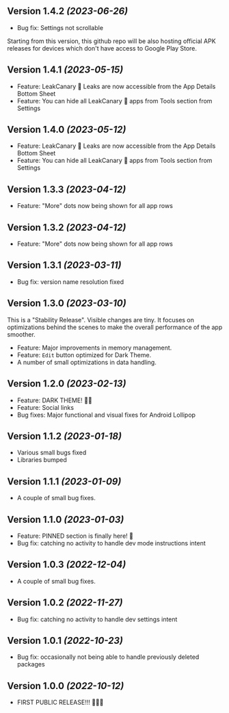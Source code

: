 Version 1.4.2 *(2023-06-26)*
-----------------------------------

* Bug fix: Settings not scrollable

Starting from this version, this github repo will be also hosting official APK releases for devices which don't have access to Google Play Store.

Version 1.4.1 *(2023-05-15)*
-----------------------------------

* Feature: LeakCanary 🐤 Leaks are now accessible from the App Details Bottom Sheet
* Feature: You can hide all LeakCanary 🐤 apps from Tools section from Settings

Version 1.4.0 *(2023-05-12)*
-----------------------------------

* Feature: LeakCanary 🐤 Leaks are now accessible from the App Details Bottom Sheet
* Feature: You can hide all LeakCanary 🐤 apps from Tools section from Settings

Version 1.3.3 *(2023-04-12)*
-----------------------------------

* Feature: "More" dots now being shown for all app rows

Version 1.3.2 *(2023-04-12)*
-----------------------------------

* Feature: "More" dots now being shown for all app rows

Version 1.3.1 *(2023-03-11)*
-----------------------------------

* Bug fix: version name resolution fixed

Version 1.3.0 *(2023-03-10)*
-----------------------------------

This is a "Stability Release".
Visible changes are tiny. It focuses on optimizations behind the scenes to make the overall performance of the app smoother.

* Feature: Major improvements in memory management.
* Feature: `Edit` button optimized for Dark Theme.
* A number of small optimizations in data handling.

Version 1.2.0 *(2023-02-13)*
-----------------------------------

* Feature: DARK THEME! 🌚🌝
* Feature: Social links
* Bug fixes: Major functional and visual fixes for Android Lollipop

Version 1.1.2 *(2023-01-18)*
-----------------------------------

* Various small bugs fixed
* Libraries bumped

Version 1.1.1 *(2023-01-09)*
-----------------------------------

* A couple of small bug fixes.

Version 1.1.0 *(2023-01-03)*
-----------------------------------

* Feature: PINNED section is finally here! 🕺
* Bug fix: catching no activity to handle dev mode instructions intent

Version 1.0.3 *(2022-12-04)*
-----------------------------------

* A couple of small bug fixes.

Version 1.0.2 *(2022-11-27)*
-----------------------------------

* Bug fix: catching no activity to handle dev settings intent

Version 1.0.1 *(2022-10-23)*
-----------------------------------

* Bug fix: occasionally not being able to handle previously deleted packages

Version 1.0.0 *(2022-10-12)*
-----------------------------------

* FIRST PUBLIC RELEASE!!! 🎉🎉🎉
